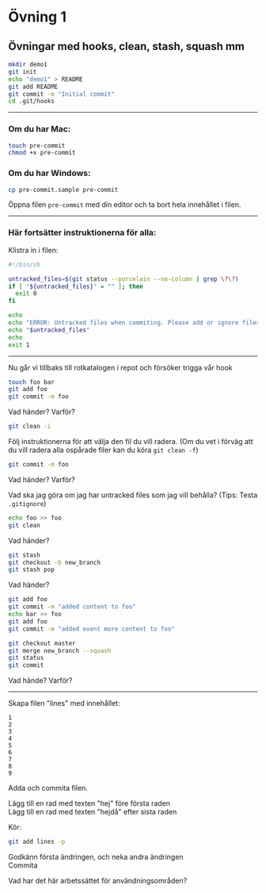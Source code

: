 # Övning 1
## Övningar med hooks, clean, stash, squash mm

```sh
mkdir demo1
git init
echo "demo1" > README
git add README
git commit -m "Initial commit"
cd .git/hooks
```

---

### Om du har Mac:
```sh
touch pre-commit
chmod +x pre-commit
```

### Om du har Windows:
```sh
cp pre-commit.sample pre-commit
```
Öppna filen `pre-commit` med din editor och ta bort
 hela innehållet i filen.

---

### Här fortsätter instruktionerna för alla:

Klistra in i filen:
```sh
#!/bin/sh

untracked_files=$(git status --porcelain --no-column | grep \?\?)
if [ "${untracked_files}" = "" ]; then
  exit 0
fi

echo
echo "ERROR: Untracked files when commiting. Please add or ignore files"
echo "$untracked_files"
echo
exit 1
```

---

Nu går vi tillbaks till rotkatalogen i repot och försöker trigga vår hook

```sh 
touch foo bar
git add foo
git commit -m foo
```
Vad händer? Varför?

```sh
git clean -i
```

Följ instruktionerna för att välja den fil du vill radera. (Om du vet i
 förväg att du vill radera alla ospårade filer kan du köra `git clean -f`)

```sh
git commit -m foo
```
Vad händer? Varför?

Vad ska jag göra om jag har untracked files som jag vill behålla? (Tips: Testa `.gitignore`)

```sh
echo foo >> foo
git clean
```
Vad händer?
```sh
git stash
git checkout -b new_branch
git stash pop
```
Vad händer?
```sh
git add foo
git commit -m "added content to foo"
echo bar >> foo
git add foo
git commit -m "added event more content to foo"

git checkout master
git merge new_branch --squash
git status
git commit
```
Vad hände? Varför?

---

Skapa filen "lines" med innehållet:
```
1
2
3
4
5
6
7
8
9
```
Adda och commita filen.

Lägg till en rad med texten "hej" före första raden  
Lägg till en rad med texten "hejdå" efter sista raden

Kör:
```sh
git add lines -p
```
Godkänn första ändringen, och neka andra ändringen  
Commita 

Vad har det här arbetssättet för användningsområden?
